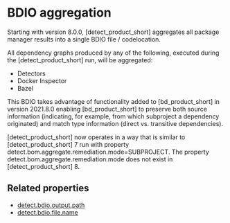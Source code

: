 # BDIO aggregation

Starting with version 8.0.0, [detect_product_short] aggregates all package manager results into a single BDIO file / codelocation.

All dependency graphs produced by any of the following, executed during the [detect_product_short] run, will be aggregated:

* Detectors
* Docker Inspector
* Bazel

This BDIO takes advantage of
functionality added to [bd_product_short] in version 2021.8.0
enabling [bd_product_short] to preserve both source information (indicating, for example, from which
subproject a dependency originated) and match type information (direct vs. transitive dependencies).

[detect_product_short] now operates in a way that is similar to [detect_product_short] 7
run with property detect.bom.aggregate.remediation.mode=SUBPROJECT.
The property detect.bom.aggregate.remediation.mode does not exist in [detect_product_short] 8.

## Related properties

* [detect.bdio.output.path](../properties/configuration/paths.md#bdio-output-directory)
* [detect.bdio.file.name](../properties/configuration/paths.md#bdio-file-name)

